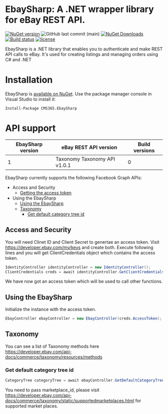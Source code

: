 # EbaySharp: A .NET wrapper library for eBay REST API.
[![NuGet version](https://img.shields.io/nuget/v/CMS365.EbaySharp.svg?maxAge=3600)](https://www.nuget.org/packages/CMS365.EbaySharp/)
![GitHub last commit (main)](https://img.shields.io/github/last-commit/CMS365-PTY-LTD/EbaySharp/main.svg?logo=github)
[![NuGet Downloads](https://img.shields.io/nuget/dt/CMS365.EbaySharp.svg?logo=nuget)](https://www.nuget.org/packages/CMS365.EbaySharp/)
[![Build status](https://img.shields.io/azure-devops/build/cms-365/EbaySharp/8.svg?logo=azuredevops)](https://cms-365.visualstudio.com/EbaySharp/_build?definitionId=9)
[![license](https://img.shields.io/github/license/CMS365/EbaySharp.svg?maxAge=3600)](https://github.com/CMS365-PTY-LTD/EbaySharp/blob/master/LICENSE.md)

EbaySharp is a .NET library that enables you to authenticate and make REST API calls to eBay. It's used for creating listings and managing orders using C# and .NET
# Installation
EbaySharp is [available on NuGet](https://www.nuget.org/packages/CMS365.EbaySharp/). Use the package manager
console in Visual Studio to install it:

```pwsh
Install-Package CMS365.EbaySharp
```
# API support

| EbaySharp version    | eBay REST API version            | Build versions     |
| -------------------- | -------------------------------- |--------------------|
| 1                    | Taxonomy Taxonomy API v1.0.1     | 0                  |

EbaySharp currently supports the following Facebook Graph APIs:

-   Access and Security
    -   [Getting the access token](#access-and-security)
-   Using the EbaySharp
    -   [Using the EbaySharp](#using-the-EbaySharp)
    -   [Taxonomy](#taxonomy)
        -   [Get default category tree id](#get-default-category-tree-id)

## Access and Security
You will need Clinet ID and Client Secret to genertae an access token. Visit https://developer.ebay.com/my/keys and create both.
Execute following lines and you will get ClientCredentials object which contains the access token.
```C#
IdentityController identityController = new IdentityController();
ClientCredentials creds = await identityController.GetClientCredentials(YOUR CLINET ID, YOUR CLIENT SECRET);
```
We have now got an access token which will be used to call other functions.

## Using the EbaySharp
 Initialize the instance with the access token.
```C#
EbayController ebayController = new EbayController(creds.AccessToken);
```

## Taxonomy
You can see a list of Taxonomy methods here https://developer.ebay.com/api-docs/commerce/taxonomy/resources/methods
### Get default category tree id
```C#
CategoryTree categoryTree = await ebayController.GetDefaultCategoryTreeId([marketplace_id]);
```
You need to pass marketplace_id, please visit https://developer.ebay.com/api-docs/commerce/taxonomy/static/supportedmarketplaces.html for supported market places.